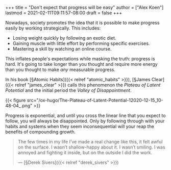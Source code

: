 +++
title = "Don't expect that progress will be easy"
author = ["Alex Koen"]
lastmod = 2021-02-11T09:11:57-08:00
draft = false
+++

Nowadays, society promotes the idea that it is possible to make progress easily by working strategically. This includes:

-   Losing weight quickly by following an exotic diet.
-   Gaining muscle with little effort by performing specific exercises.
-   Mastering a skill by watching an online course.

This inflates people's expectations while masking the truth: progress is hard. It's going to take longer than you thought and require more energy than you thought to make _any_ measurable progress.

In his book [§Atomic Habits]({{< relref "atomic_habits" >}}), [§James Clear]({{< relref "james_clear" >}}) calls this phenomenon the _Plateau of Latent Potential_ and the initial period the _Valley of Disappointment_.

{{< figure src="/ox-hugo/The-Plateau-of-Latent-Potential-12020-12-15_10-48-04_.png" >}}

Progress is exponential, and until you cross the linear line that you expect to follow, you will always be disappointed. Only by following through with your habits and systems when they seem inconsequential will your reap the benefits of compounding growth.

> The few times in my life I’ve made a real change like this, it felt awful on the surface. I wasn’t shallow-happy about it. I wasn’t smiling. I was annoyed and fighting it inside, but on the outside I did the work.
>
> — [§Derek Sivers]({{< relref "derek_sivers" >}})
